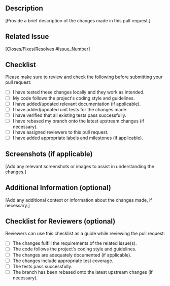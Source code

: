 ## Description

[Provide a brief description of the changes made in this pull request.]

## Related Issue

[Closes/Fixes/Resolves #Issue_Number]

## Checklist

Please make sure to review and check the following before submitting your pull request:

- [ ] I have tested these changes locally and they work as intended.
- [ ] My code follows the project's coding style and guidelines.
- [ ] I have added/updated relevant documentation (if applicable).
- [ ] I have added/updated unit tests for the changes made.
- [ ] I have verified that all existing tests pass successfully.
- [ ] I have rebased my branch onto the latest upstream changes (if necessary).
- [ ] I have assigned reviewers to this pull request.
- [ ] I have added appropriate labels and milestones (if applicable).

## Screenshots (if applicable)

[Add any relevant screenshots or images to assist in understanding the changes.]

## Additional Information (optional)

[Add any additional context or information about the changes made, if necessary.]

## Checklist for Reviewers (optional)

Reviewers can use this checklist as a guide while reviewing the pull request:

- [ ] The changes fulfill the requirements of the related issue(s).
- [ ] The code follows the project's coding style and guidelines.
- [ ] The changes are adequately documented (if applicable).
- [ ] The changes include appropriate test coverage.
- [ ] The tests pass successfully.
- [ ] The branch has been rebased onto the latest upstream changes (if necessary).
